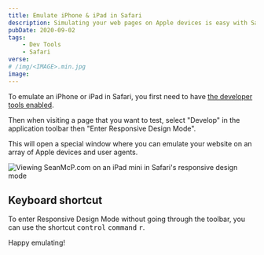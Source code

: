 ```yaml
---
title: Emulate iPhone & iPad in Safari
description: Simulating your web pages on Apple devices is easy with Safari's responsive design mode
pubDate: 2020-09-02
tags:
    - Dev Tools
    - Safari
verse:
# /img/<IMAGE>.min.jpg
image:
---
```


To emulate an iPhone or iPad in Safari, you first need to have [the developer tools enabled](https://support.apple.com/guide/safari/use-the-developer-tools-in-the-develop-menu-sfri20948/mac).

Then when visiting a page that you want to test, select "Develop" in the application toolbar then "Enter Responsive Design Mode".

This will open a special window where you can emulate your website on an array of Apple devices and user agents.

![Viewing SeanMcP.com on an iPad mini in Safari's responsive design mode](/img/safari-responsive-design-mode.png)

## Keyboard shortcut

To enter Responsive Design Mode without going through the toolbar, you can use the shortcut <kbd>control</kbd> <kbd>command</kbd> <kbd>r</kbd>.

Happy emulating!